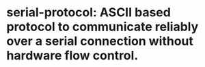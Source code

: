 # serial-protocol: ASCII based protocol to communicate reliably over a serial connection without hardware flow control.
